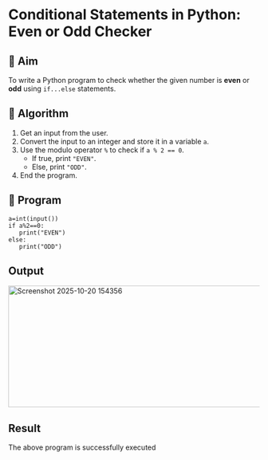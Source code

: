 # Conditional Statements in Python: Even or Odd Checker

## 🎯 Aim
To write a Python program to check whether the given number is **even** or **odd** using `if...else` statements.

## 🧠 Algorithm
1. Get an input from the user.
2. Convert the input to an integer and store it in a variable `a`.
3. Use the modulo operator `%` to check if `a % 2 == 0`.
   - If true, print `"EVEN"`.
   - Else, print `"ODD"`.
4. End the program.

## 🧾 Program
```
a=int(input())
if a%2==0:
   print("EVEN")
else:
   print("ODD")
```
## Output
<img width="815" height="244" alt="Screenshot 2025-10-20 154356" src="https://github.com/user-attachments/assets/e9349ff0-4b48-483c-b91b-c1685ff1e19e" />

## Result
The above program is successfully executed
